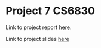 # Project 7 CS6830

Link to project report [here](https://docs.google.com/document/d/1mL8Ncybar0JPD8OtLLiBxERg6f-JuBa7rSnfk5apFws/edit?usp=sharing).

Link to project slides [here](https://docs.google.com/presentation/d/1J5zRgj7RcEPBWPLw1JW4ARADUcPBO7rQfeWF_GyoEgw/edit?usp=sharing)